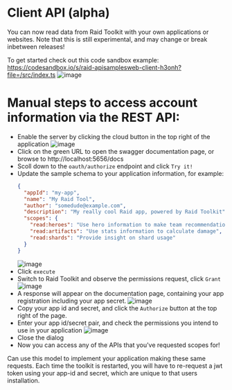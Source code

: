 # Client API (alpha)
You can now read data from Raid Toolkit with your own applications or websites. Note that this is still experimental, and may change or break inbetween releases!

To get started check out this code sandbox example:
https://codesandbox.io/s/raid-apisamplesweb-client-h3onh?file=/src/index.ts
![image](https://user-images.githubusercontent.com/500984/121804362-f8782380-cc13-11eb-9839-193512c01197.png)


# Manual steps to access account information via the REST API:
* Enable the server by clicking the cloud button in the top right of the application
  ![image](https://user-images.githubusercontent.com/500984/120867177-657a2200-c55f-11eb-8ad1-8efb4b0f874b.png)
* Click on the green URL to open the swagger documentation page, or browse to http://localhost:5656/docs
* Scoll down to the `oauth/authorize` endpoint and click `Try it!`
* Update the sample schema to your application information, for example:
  ```json
  {
    "appId": "my-app",
    "name": "My Raid Tool",
    "author": "somedude@example.com",
    "description": "My really cool Raid app, powered by Raid Toolkit",
    "scopes": {
      "read:heroes": "Use hero information to make team recommendations",
      "read:artifacts": "Use stats information to calculate damage",
      "read:shards": "Provide insight on shard usage"
    }
  }
  ```
  ![image](https://user-images.githubusercontent.com/500984/120867373-c86bb900-c55f-11eb-9602-84ce1f2faca2.png)
 * Click `execute`
 * Switch to Raid Toolkit and observe the permissions request, click `Grant`
   ![image](https://user-images.githubusercontent.com/500984/120867491-0e288180-c560-11eb-80ed-b543f412f099.png)
 * A response will appear on the documentation page, containing your app registration including your app secret.
   ![image](https://user-images.githubusercontent.com/500984/120867563-2c8e7d00-c560-11eb-9673-4e1aa22add5a.png)
 * Copy your app id and secret, and click the `Authorize` button at the top right of the page.
 * Enter your app id/secret pair, and check the permissions you intend to use in your application
   ![image](https://user-images.githubusercontent.com/500984/120867640-5647a400-c560-11eb-84c0-5231f037ba93.png)
 * Close the dialog
 * Now you can access any of the APIs that you've requested scopes for!

Can use this model to implement your application making these same requests.  Each time the toolkit is restarted, you will have to re-request a jwt token using your app-id and secret, which are unique to that users installation.

